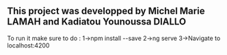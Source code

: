 ## This project was developped by Michel Marie LAMAH and Kadiatou Younoussa DIALLO
To run it make sure to do : 
1->npm install --save
2->ng serve 
3->Navigate to localhost:4200